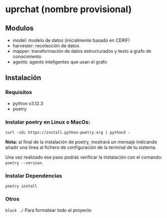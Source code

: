 # uprchat (nombre provisional)

## Modulos

- model: modelo de datos (inicialmente basado en CERIF)
- harvester: recolección de datos
- mapper: transformación de datos estructurados y texto a grafo de conocimiento
- agents: agents inteligentes que usan el grafo

## Instalación

### Requisitos
- python v3.12.3
- poetry

### Instalar poetry en Linux o MacOs:
` curl -sSL https://install.python-poetry.org | python3 - `

**Nota:** al final de la instalación de poetry, mostrará un mensaje indicando añadir una línea al fichero de configuración de la terminal de tu sistema.

Una vez realizado ese paso podrás verificar la instalación con el comando:
`poetry --version`.

### Instalar Dependencias 
`poetry install`

### Otros
`black ./` Para formatear todo el proyecto